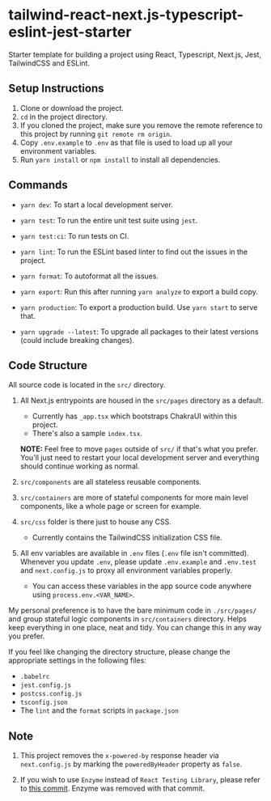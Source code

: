 # tailwind-react-next.js-typescript-eslint-jest-starter

Starter template for building a project using React, Typescript, Next.js, Jest, TailwindCSS and ESLint.

## Setup Instructions

1. Clone or download the project.
2. `cd` in the project directory.
3. If you cloned the project, make sure you remove the remote reference to this project by running `git remote rm origin`.
4. Copy `.env.example` to `.env` as that file is used to load up all your environment variables.
4. Run `yarn install` or `npm install` to install all dependencies.

## Commands

- `yarn dev`: To start a local development server.
- `yarn test`: To run the entire unit test suite using `jest`.
- `yarn test:ci`: To run tests on CI.
- `yarn lint`: To run the ESLint based linter to find out the issues in the project.
- `yarn format`: To autoformat all the issues.
- `yarn export`: Run this after running `yarn analyze` to export a build copy.
- `yarn production`: To export a production build. Use `yarn start` to serve that.

- `yarn upgrade --latest`: To upgrade all packages to their latest versions (could include breaking changes).

## Code Structure

All source code is located in the `src/` directory.

1. All Next.js entrypoints are housed in the `src/pages` directory as a default.

    - Currently has `_app.tsx` which bootstraps ChakraUI within this project.
    - There's also a sample `index.tsx`.

    **NOTE:** Feel free to move `pages` outside of `src/` if that's what you prefer. You'll just need to restart your local development server and everything should continue working as normal.

2. `src/components` are all stateless reusable components.
3. `src/containers` are more of stateful components for more main level components, like a whole page or screen for example.
4. `src/css` folder is there just to house any CSS.

    - Currently contains the TailwindCSS initialization CSS file.

5. All env variables are available in `.env` files (`.env` file isn't committed). Whenever you update `.env`, please update `.env.example` and `.env.test` and `next.config.js` to proxy all environment variables properly.

    - You can access these variables in the app source code anywhere using `process.env.<VAR_NAME>`.

My personal preference is to have the bare minimum code in `./src/pages/` and group stateful logic components in `src/containers` directory. Helps keep everything in one place, neat and tidy. You can change this in any way you prefer.

If you feel like changing the directory structure, please change the appropriate settings in the following files:

- `.babelrc`
- `jest.config.js`
- `postcss.config.js`
- `tsconfig.json`
- The `lint` and the `format` scripts in `package.json`

## Note

1. This project removes the `x-powered-by` response header via `next.config.js` by marking the `poweredByHeader` property as `false`.

2. If you wish to use `Enzyme` instead of `React Testing Library`, please refer to [this commit](https://github.com/abhishekbhardwaj/tailwind-react-next.js-typescript-eslint-jest-starter/commit/58bde782bef1050cc91a20fccecb7c6e4a6216aa). Enzyme was removed with that commit.
